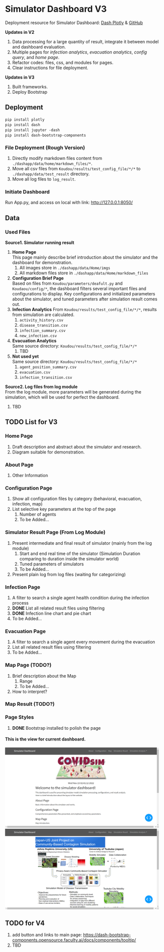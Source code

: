 # Simulator Dashboard V3
Deployment resource for Simulator Dashboard: [Dash Plotly](https://plotly.com/dash ) & [GitHub](https://github.com/plotly/dash ) <br>

**Updates in V2**
1. Data processing for a large quantity of result, integrate it between model and dashboard evaluation.
2. Multiple pages for <em>infection analytics</em>, <em>evacuation analytics</em>, <em>config query</em>, and <em>home page</em>.
3. Refactor codes: files, css, and modules for pages.
4. Clear instructions for file deployment.

**Updates in V3**
1. Built frameworks.
2. Deploy Bootstrap 

## Deployment
``pip install plotly`` <br>
``pip install dash``<br>
``pip install jupyter -dash``<br>
``pip install dash-bootstrap-components``
### File Deployment (Rough Version)
1. Directly modify markdown files content from `./dashapp/data/home/markdown_files/*`.
2. Move all csv files from `Koudou/results/test_config_file/*/*` to `./dashapp/data/test_result` directory.
3. Move all log files to `log_result`.
### Initiate Dashboard
Run App.py, and access on local with link:
http://127.0.0.1:8050/


## Data
### Used Files
<strong>Source1. Simulator running result</strong>
1. <strong>Home Page</strong> <br>
   This page mainly describe brief introduction about the simulator and the dashboard for demonstration.
   1. All images store in `./dashapp/data/Home/imgs`
   2. All markdown files store in `./dashapp/data/Home/markdown_files` 
2. <strong>Configuration Brief Page</strong> <br>
   Based on files from `Koudou/parameters/deafult.py` and `Koudaou/config/*`, the dashboard filters several important files 
   and configurations to display. Key configurations and initialized parameters about the simulator, and tuned parameters after simulation result comes out.
3. <strong>Infection Analytics</strong>
   From `Koudou/results/test_config_file/*/*`, results from simulation are calculated.
   1. `activity_history.csv`
   2. `disease_transition.csv`
   3. `infection_summary.csv`
   4. `new_infection.csv`
4. <strong>Evacuation Analytics</strong> <br>
   Same source directory: `Koudou/results/test_config_file/*/*`
   1. TBD
5. <strong>Not used yet</strong> <br>
   Same source directory: `Koudou/results/test_config_file/*/*`
   1. `agent_position_summary.csv`
   2. `evacuation.csv`
   3. `infection_transition.csv`

<strong>Source2. Log files from log module</strong> <br>
From the log module, more parameters will be generated during the simulation, which will be used for perfect the dashboard.
1. TBD


## TODO List for V3
### Home Page
1. Draft description and abstract about the simulator and research.
2. Diagram suitable for demonstration.
### About Page
1. Other Information
### Configuration Page
1. Show all configuration files by category (behavioral, evacuation, infection, map)
2. List selective key parameters at the top of the page
   1. Number of agents
   2. To be Added...
### Simulator Result Page (From Log Module)
1. Present intermediate and final result of simulator (mainly from the log module)
   1. Start and end real time of the simulator (Simulation Duration comparing to duration inside the simulator world)
   2. Tuned parameters of simulators
   3. To be Added...
2. Present plain log from log files (waiting for categorizing)
### Infection Page
1. A filter to search a single agent health condition during the infection process
2. <strong>DONE</strong> List all related result files using filtering
3. <strong>DONE</strong> Infection line chart and pie chart
4. To be Added...
### Evacuation Page
1. A filter to search a single agent every movement during the evacuation
2. List all related result files using filtering
3. To be Added...
### Map Page (TODO?)
1. Brief description about the Map
   1. Range
   2. To be Added...
2. How to interpret?   
### Map Result (TODO?)
### Page Styles
1. <strong>DONE</strong> Bootstrap installed to polish the page

#### This is the view for current dashboard.
![](assets/db1.png)
![](assets/db2.png)


## TODO for V4
1. add button and links to main page: https://dash-bootstrap-components.opensource.faculty.ai/docs/components/tooltip/
2. TBD